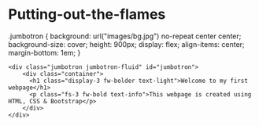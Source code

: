 # Putting-out-the-flames

.jumbotron { 
            background: url("images/bg.jpg") no-repeat center center; 
            background-size: cover; 
            height: 900px; 
            display: flex; 
            align-items: center; 
            margin-bottom: 1em; 
        }

 <!-- Add the Jumbotron --> 
    <div class="jumbotron jumbotron-fluid" id="jumbotron"> 
        <div class="container"> 
          <h1 class="display-3 fw-bolder text-light">Welcome to my first webpage</h1> 
          <p class="fs-3 fw-bold text-info">This webpage is created using HTML, CSS & Bootstrap</p> 
        </div> 
    </div>
